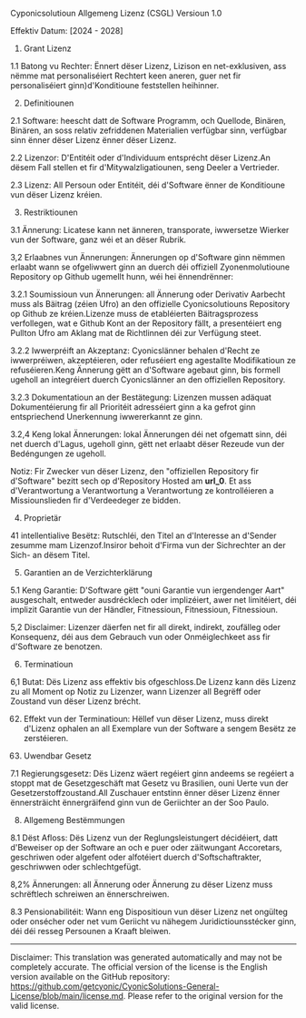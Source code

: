 Cyponicsolutioun Allgemeng Lizenz (CSGL)
Versioun 1.0

Effektiv Datum: [2024 - 2028]

1. Grant Lizenz

1.1 Batong vu Rechter: Ënnert dëser Lizenz, Lizison en net-exklusiven, ass nëmme mat personaliséiert Rechtert keen aneren, guer net fir personaliséiert ginn)d'Konditioune feststellen heihinner.

2. Definitiounen

2.1 Software: heescht datt de Software Programm, och Quellode, Binären, Binären, an soss relativ zefriddenen Materialien verfügbar sinn, verfügbar sinn ënner dëser Lizenz ënner dëser Lizenz.

2.2 Lizenzor: D'Entitéit oder d'Individuum entsprécht dëser Lizenz.An dësem Fall stellen et fir d'Mitywalzligatiounen, seng Deeler a Vertrieder.

2.3 Lizenz: All Persoun oder Entitéit, déi d'Software ënner de Konditioune vun dëser Lizenz kréien.

3. Restriktiounen

3.1 Ännerung: Licatese kann net änneren, transporate, iwwersetze Wierker vun der Software, ganz wéi et an dëser Rubrik.

3,2 Erlaabnes vun Ännerungen: Ännerungen op d'Software ginn nëmmen erlaabt wann se ofgeliwwert ginn an duerch déi offiziell Zyonenmolutioune Repository op Github ugemellt hunn, wéi hei ënnendrënner:

3.2.1 Soumissioun vun Ännerungen: all Ännerung oder Derivativ Aarbecht muss als Bäitrag (zéien Ufro) an den offizielle Cyonicsolutiouns Repository op Github ze kréien.Lizenze muss de etabléierten Bäitragsprozess verfollegen, wat e Github Kont an der Repository fällt, a presentéiert eng Pullton Ufro am Aklang mat de Richtlinnen déi zur Verfügung steet.

3.2.2 Iwwerpréift an Akzeptanz: Cyonicslänner behalen d'Recht ze iwwerpréiwen, akzeptéieren, oder refuséiert eng agestallte Modifikatioun ze refuséieren.Keng Ännerung gëtt an d'Software agebaut ginn, bis formell ugeholl an integréiert duerch Cyonicslänner an den offiziellen Repository.

3.2.3 Dokumentatioun an der Bestätegung: Lizenzen mussen adäquat Dokumentéierung fir all Prioritéit adresséiert ginn a ka gefrot ginn entspriechend Unerkennung iwwererkannt ze ginn.

3.2,4 Keng lokal Ännerungen: lokal Ännerungen déi net ofgematt sinn, déi net duerch d'Lagus, ugeholl ginn, gëtt net erlaabt dëser Rezeude vun der Bedéngungen ze ugeholl.

Notiz: Fir Zwecker vun dëser Lizenz, den "offiziellen Repository fir d'Software" bezitt sech op d'Repository Hosted am __url_0__. Et ass d'Verantwortung a Verantwortung a Verantwortung ze kontrolléieren a Missiounslieden fir d'Verdeedeger ze bidden.

4. Proprietär

41 intellentialive Besëtz: Rutschléi, den Titel an d'Interesse an d'Sender zesumme mam Lizenzof.Insiror behoit d'Firma vun der Sichrechter an der Sich- an dësem Titel.

5. Garantien an de Verzichterklärung

5.1 Keng Garantie: D'Software gëtt "ouni Garantie vun iergendenger Aart" ausgeschalt, entweder ausdrécklech oder implizéiert, awer net limitéiert, déi implizit Garantie vun der Händler, Fitnessioun, Fitnessioun, Fitnessioun.

5,2 Disclaimer: Lizenzer däerfen net fir all direkt, indirekt, zoufälleg oder Konsequenz, déi aus dem Gebrauch vun oder Onméiglechkeet ass fir d'Software ze benotzen.

6. Terminatioun

6,1 Butat: Dës Lizenz ass effektiv bis ofgeschloss.De Lizenz kann dës Lizenz zu all Moment op Notiz zu Lizenzer, wann Lizenzer all Begrëff oder Zoustand vun dëser Lizenz brécht.

62. Effekt vun der Terminatioun: Hëllef vun dëser Lizenz, muss direkt d'Lizenz ophalen an all Exemplare vun der Software a sengem Besëtz ze zerstéieren.

7. Uwendbar Gesetz

7.1 Regierungsgesetz: Dës Lizenz wäert regéiert ginn andeems se regéiert a stoppt mat de Gesetzgeschäft mat Gesetz vu Brasilien, ouni Uerte vun der Gesetzerstoffzoustand.All Zuschauer entstinn ënner dëser Lizenz ënner ënnersträicht ënnergräifend ginn vun de Geriichter an der Soo Paulo.

8. Allgemeng Bestëmmungen

8.1 Dëst Afloss: Dës Lizenz vun der Reglungsleistungert décidéiert, datt d'Beweiser op der Software an och e puer oder zäitwungant Accoretars, geschriwen oder algefent oder alfotéiert duerch d'Softschaftrakter, geschriwwen oder schlechtgefügt.

8,2% Ännerungen: all Ännerung oder Ännerung zu dëser Lizenz muss schrëftlech schreiwen an ënnerschreiwen.

8.3 Pensionabilitéit: Wann eng Dispositioun vun dëser Lizenz net ongülteg oder onsécher oder net vum Geriicht vu nähegem Juridictiounsstécker ginn, déi déi resseg Persounen a Kraaft bleiwen.

---
Disclaimer: This translation was generated automatically and may not be completely accurate. The official version of the license is the English version available on the GitHub repository: https://github.com/getcyonic/CyonicSolutions-General-License/blob/main/license.md. Please refer to the original version for the valid license.